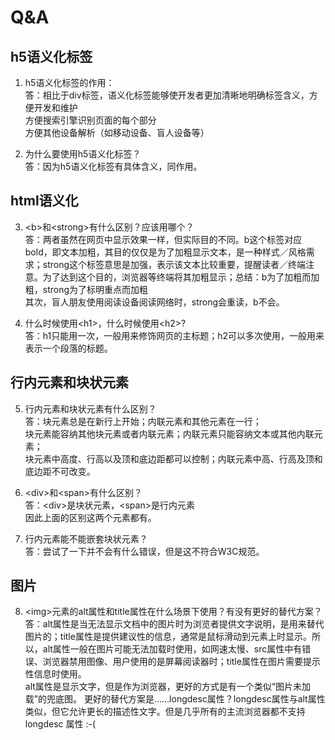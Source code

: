 # Q&A

## h5语义化标签

1. h5语义化标签的作用：<br />
   答：相比于div标签，语义化标签能够使开发者更加清晰地明确标签含义，方便开发和维护<br />
   方便搜索引擎识别页面的每个部分<br />
   方便其他设备解析（如移动设备、盲人设备等）

2. 为什么要使用h5语义化标签？<br />
   答：因为h5语义化标签有具体含义，同作用。

## html语义化

3. &lt;b&gt;和&lt;strong&gt;有什么区别？应该用哪个？<br />
   答：两者虽然在网页中显示效果一样，但实际目的不同。b这个标签对应bold，即文本加粗，其目的仅仅是为了加粗显示文本，是一种样式／风格需求；strong这个标签意思是加强，表示该文本比较重要，提醒读者／终端注意。为了达到这个目的，浏览器等终端将其加粗显示；总结：b为了加粗而加粗，strong为了标明重点而加粗<br />
   其次，盲人朋友使用阅读设备阅读网络时，strong会重读，b不会。<br />

4. 什么时候使用&lt;h1&gt;，什么时候使用&lt;h2&gt;? <br />
   答：h1只能用一次，一般用来修饰网页的主标题；h2可以多次使用，一般用来表示一个段落的标题。

## 行内元素和块状元素

5. 行内元素和块状元素有什么区别？<br />
   答：块元素总是在新行上开始；内联元素和其他元素在一行；<br />
   块元素能容纳其他块元素或者内联元素；内联元素只能容纳文本或其他内联元素；<br />
   块元素中高度、行高以及顶和底边距都可以控制；内联元素中高、行高及顶和底边距不可改变。
   
6. &lt;div&gt;和&lt;span&gt;有什么区别？ <br />
   答：&lt;div&gt;是块状元素，&lt;span&gt;是行内元素 <br />
   因此上面的区别这两个元素都有。

7. 行内元素能不能嵌套块状元素？ <br />
   答：尝试了一下并不会有什么错误，但是这不符合W3C规范。

## 图片

8. &lt;img&gt;元素的alt属性和title属性在什么场景下使用？有没有更好的替代方案？<br />
   答：alt属性是当无法显示文档中的图片时为浏览者提供文字说明，是用来替代图片的；title属性是提供建议性的信息，通常是鼠标滑动到元素上时显示。所以，alt属性一般在图片可能无法加载时使用，如网速太慢、src属性中有错误、浏览器禁用图像、用户使用的是屏幕阅读器时；title属性在图片需要提示性信息时使用。<br />
   alt属性是显示文字，但是作为浏览器，更好的方式是有一个类似“图片未加载”的兜底图。
   更好的替代方案是……longdesc属性？longdesc属性与alt属性类似，但它允许更长的描述性文字。但是几乎所有的主流浏览器都不支持longdesc 属性 :-(
   
